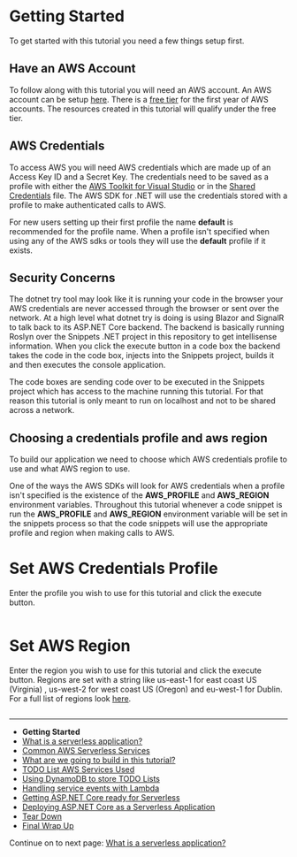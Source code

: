 # Getting Started

To get started with this tutorial you need a few things setup first.

## Have an AWS Account

To follow along with this tutorial you will need an AWS account. An AWS 
account can be setup <a href="https://portal.aws.amazon.com/billing/signup" target="_blank">here</a>. There is a <a href="https://aws.amazon.com/free/" target="_blank">free tier</a> for the first year of
AWS accounts. The resources created in this tutorial will qualify under the free tier. 

## AWS Credentials

To access AWS you will need AWS credentials which are made up of an Access Key ID and a Secret Key. The credentials need to be saved as a profile with either the <a target="_blank" href="https://docs.aws.amazon.com/toolkit-for-visual-studio/latest/user-guide/getting-set-up.html">AWS Toolkit for Visual Studio</a> or in the <a target="_blank" href="https://docs.aws.amazon.com/sdk-for-net/v3/developer-guide/net-dg-config-creds.html#creds-file">Shared Credentials</a> file. The AWS SDK for .NET will
use the credentials stored with a profile to make authenticated calls to AWS.

For new users setting up their first profile the name **default** is recommended for the profile name. When a profile isn't specified when using any of the AWS sdks or tools they will use the **default** profile if it exists.

## Security Concerns

The dotnet try tool may look like it is running your code in the browser your AWS credentials are never accessed through the browser or sent over the network.
At a high level what dotnet try is doing is using Blazor and SignalR to talk back to its ASP.NET Core backend. The backend is basically running Roslyn
over the Snippets .NET project in this repository to get intellisense information. When you click the execute button in a code box the backend
takes the code in the code box, injects into the Snippets project, builds it and then executes the console application.

The code boxes are sending code over to be executed in the Snippets project which has access to the machine running this tutorial. For that reason
this tutorial is only meant to run on localhost and not to be shared across a network.

## Choosing a credentials profile and aws region

To build our application we need to choose which AWS credentials profile
to use and what AWS region to use.

One of the ways the AWS SDKs will look for AWS credentials when a profile isn't specified is the existence of the **AWS_PROFILE** and **AWS_REGION** environment variables. Throughout this tutorial whenever a code snippet is run the **AWS_PROFILE** and **AWS_REGION** environment variable will be set in the 
snippets process so that the code snippets will use the appropriate profile and region when making calls to AWS.

# Set AWS Credentials Profile

Enter the profile you wish to use for this tutorial and click the execute button.

```cs --source-file ./Snippets/SetConfiguration.cs --project ./Snippets/Snippets.csproj --region current_aws_profile
```

# Set AWS Region

Enter the region you wish to use for this tutorial and click the execute button. Regions are set with a string like us-east-1 for east coast US (Virginia) , us-west-2 for west coast US (Oregon) and eu-west-1 for Dublin. For a full list of regions look <a target="_blank" href="https://docs.aws.amazon.com/general/latest/gr/rande.html">here</a>.

```cs --source-file ./Snippets/SetConfiguration.cs --project ./Snippets/Snippets.csproj --region current_aws_region
```

<!-- Generated Navigation -->
---

* **Getting Started**
* [What is a serverless application?](./WhatIsServerless.md)
* [Common AWS Serverless Services](./CommonServerlessServices.md)
* [What are we going to build in this tutorial?](./WhatAreWeBuilding.md)
* [TODO List AWS Services Used](./TODOListServices.md)
* [Using DynamoDB to store TODO Lists](./DynamoDBModule/WhatIsDynamoDB.md)
* [Handling service events with Lambda](./StreamProcessing/ServiceEvents.md)
* [Getting ASP.NET Core ready for Serverless](./ASP.NETCoreFrontend/TheFrontend.md)
* [Deploying ASP.NET Core as a Serverless Application](./DeployingFrontend/DeployingFrontend.md)
* [Tear Down](./TearDown.md)
* [Final Wrap Up](./FinalWrapup.md)

Continue on to next page: [What is a serverless application?](./WhatIsServerless.md)

